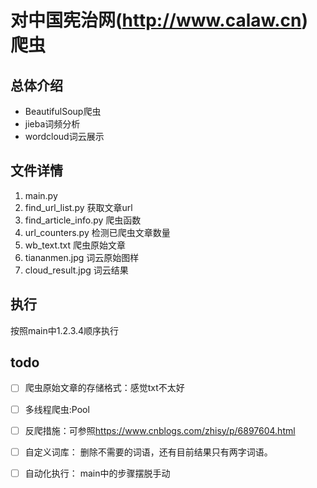# 对中国宪治网(<http://www.calaw.cn>)爬虫

## 总体介绍
* BeautifulSoup爬虫
* jieba词频分析
* wordcloud词云展示

## 文件详情
1. main.py
2. find_url_list.py 获取文章url
3. find_article_info.py 爬虫函数
4. url_counters.py 检测已爬虫文章数量
5. wb_text.txt  爬虫原始文章
6. tiananmen.jpg  词云原始图样
7. cloud_result.jpg 词云结果

## 执行
按照main中1.2.3.4顺序执行

## todo
* [ ] 爬虫原始文章的存储格式：感觉txt不太好
* [ ] 多线程爬虫:Pool
* [ ] 反爬措施：可参照<https://www.cnblogs.com/zhisy/p/6897604.html>
* [ ] 自定义词库： 删除不需要的词语，还有目前结果只有两字词语。
* [ ] 自动化执行： main中的步骤摆脱手动

